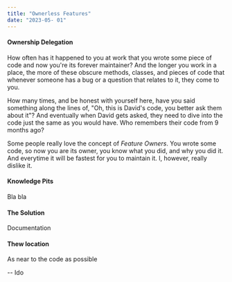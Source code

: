 ```yaml
---
title: "Ownerless Features"
date: "2023-05- 01"
---
```

#### Ownership Delegation
How often has it happened to you at work that you wrote some piece of code and now you're its forever 
maintainer? And the longer you work in a place, the more of these obscure methods, classes, and pieces 
of code that whenever someone has a bug or a question that relates to it, they come to you.

How many times, and be honest with yourself here, have you said something along the lines of, 
"Oh, this is David's code, you better ask them about it"? And eventually when David gets asked, they 
need to dive into the code just the same as you would have. Who remembers their code from 9 months ago?

Some people really love the concept of *Feature Owners*. You wrote some code, so now you are its owner, 
you know what you did, and why you did it. And everytime it will be fastest for you to maintain it. 
I, however, really dislike it.

#### Knowledge Pits
Bla bla

#### The Solution
Documentation

#### Thew location
As near to the code as possible

-- Ido
